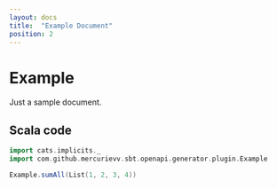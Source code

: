 ```yaml
---
layout: docs
title:  "Example Document"
position: 2
---
```


# Example

Just a sample document.

## Scala code

```scala mdoc:silent
import cats.implicits._
import com.github.mercurievv.sbt.openapi.generator.plugin.Example

Example.sumAll(List(1, 2, 3, 4))
```
